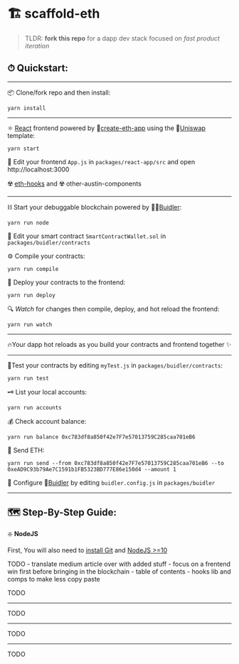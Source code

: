 
# 🏗 scaffold-eth

> TLDR: **fork this repo** for a dapp dev stack focused on *fast product iteration*

## ⏱ Quickstart:

---

📦 Clone/fork repo and then install:

```
yarn install
```

---

⚛️ [React](https://reactjs.org/tutorial/tutorial.html) frontend powered by 📱[create-eth-app](https://github.com/PaulRBerg/create-eth-app) using the 🦄[Uniswap](https://uniswap.org/docs/v1) template:
```
yarn start
```

📝 Edit your frontend `App.js` in `packages/react-app/src` and open http://localhost:3000

☢️ [eth-hooks](https://github.com/austintgriffith/eth-hooks) and ☢️ other-austin-components

---

⛓ Start your debuggable blockchain powered by 👷‍♀️[Buidler](https://buidler.dev/tutorial/):
```
yarn run node
```

📝 Edit your smart contract `SmartContractWallet.sol` in `packages/buidler/contracts`

⚙️ Compile your contracts:
```
yarn run compile
```

🚢 Deploy your contracts to the frontend:
```
yarn run deploy
```

🔍 *Watch* for changes then compile, deploy, and hot reload the frontend:
```
yarn run watch
```


---

 🔥Your dapp hot reloads as you build your contracts and frontend together ✨

---

🔬Test your contracts by editing `myTest.js` in `packages/buidler/contracts`:
```
yarn run test
```

🗝 List your local accounts:
```
yarn run accounts
```

💰 Check account balance:
```
yarn run balance 0xc783df8a850f42e7F7e57013759C285caa701eB6
```

💸 Send ETH:
```
yarn run send --from 0xc783df8a850f42e7F7e57013759C285caa701eB6 --to 0xeAD9C93b79Ae7C1591b1FB5323BD777E86e150d4 --amount 1
```

🔧 Configure 👷[Buidler](https://buidler.dev/config/) by editing `buidler.config.js` in `packages/buidler`

---




## 🗺 Step-By-Step Guide:


❇️ **NodeJS**

First, You will also need to [install Git](https://git-scm.com/book/en/v2/Getting-Started-Installing-Git) and [NodeJS >=10](https://buidler.dev/tutorial/setting-up-the-environment.html)

TODO - translate medium article over with added stuff - focus on a frentend win first before bringing in the blockchain - table of contents - hooks lib and comps to make less copy paste

TODO

---

TODO

---

TODO

---

TODO
